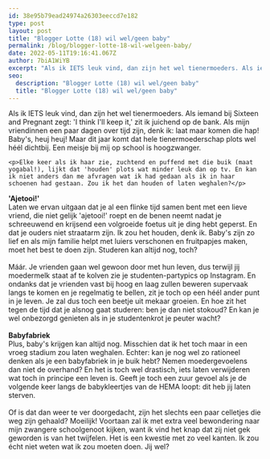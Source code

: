```yaml
---
id: 38e95b79ead24974a26303eeccd7e182
type: post
layout: post
title: "Blogger Lotte (18) wil wel/geen baby"
permalink: /blog/blogger-lotte-18-wil-welgeen-baby/
date: 2022-05-11T19:16:41.067Z
author: 7biA1WiYB
excerpt: "Als ik IETS leuk vind, dan zijn het wel tienermoeders. Als iemand bij Sixteen and Pregnant zegt: 'I think I'll keep it,' zit ik juichend op de bank. Als mijn vriendinnen een paar dagen over tijd zijn, denk ik: laat maar komen die hap! Baby's, heuj heuj! Maar dit jaar komt dat hele tienermoederschap plots wel héél dichtbij. Een meisje bij mij op school is hoogzwanger.   "
seo:
  description: "Blogger Lotte (18) wil wel/geen baby"
  title: "Blogger Lotte (18) wil wel/geen baby"
---
```

Als ik IETS leuk vind, dan zijn het wel tienermoeders. Als iemand bij Sixteen and Pregnant zegt: 'I think I'll keep it,' zit ik juichend op de bank. Als mijn vriendinnen een paar dagen over tijd zijn, denk ik: laat maar komen die hap! Baby's, heuj heuj! Maar dit jaar komt dat hele tienermoederschap plots wel héél dichtbij. Een meisje bij mij op school is hoogzwanger.   

    <p>Elke keer als ik haar zie, zuchtend en puffend met die buik (maat yogabal!), lijkt dat 'houden' plots wat minder leuk dan op tv. En kan ik niet anders dan me afvragen wat ik had gedaan als ik in haar schoenen had gestaan. Zou ik het dan houden of laten weghalen?</p>
<p><strong>'Ajetooi!'</strong><br>Laten we ervan uitgaan dat je al een flinke tijd samen bent met een lieve vriend, die niet gelijk 'ajetooi!' roept en de benen neemt nadat je schreeuwend en krijsend een volgroeide foetus uit je ding hebt geperst. En dat je ouders niet straatarm zijn. Ik zou het houden, denk ik. Baby's zijn zo lief en als mijn familie helpt met luiers verschonen en fruitpapjes maken, moet het best te doen zijn. Studeren kan altijd nog, toch?<br><br>Máár. Je vrienden gaan wel gewoon door met hun leven, dus terwijl jij moedermelk staat af te kolven zie je studenten-partypics op Instagram. En ondanks dat je vrienden vast bij hoog en laag zullen beweren supervaak langs te komen en je regelmatig te bellen, zit je toch op een héél ander punt in je leven. Je zal dus toch een beetje uit mekaar groeien. En hoe zit het tegen de tijd dat je alsnog gaat studeren: ben je dan niet stokoud? En kan je wel onbezorgd genieten als in je studentenkrot je peuter wacht?<br><br><strong>Babyfabriek</strong><br>Plus, baby's krijgen kan altijd nog. Misschien dat ik het toch maar in een vroeg stadium zou laten weghalen. Echter: kan je nog wel zo rationeel denken als je een babyfabriek in je buik hebt? Nemen moedergevoelens dan niet de overhand? En het is toch wel drastisch, iets laten verwijderen wat toch in principe een leven is. Geeft je toch een zuur gevoel als je de volgende keer langs de babykleertjes van de HEMA loopt: dit heb jij laten sterven. <br><br>Of is dat dan weer te ver doorgedacht, zijn het slechts een paar celletjes die weg zijn gehaald? Moeilijk! Voortaan zal ik met extra veel bewondering naar mijn zwangere schoolgenoot kijken, want ik vind het knap dat zij niet gek geworden is van het twijfelen. Het is een kwestie met zo veel kanten. Ik zou écht niet weten wat ik zou moeten doen. Jij wel?</p>  
